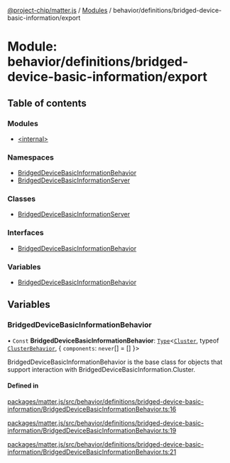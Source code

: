 [@project-chip/matter.js](../README.md) / [Modules](../modules.md) / behavior/definitions/bridged-device-basic-information/export

# Module: behavior/definitions/bridged-device-basic-information/export

## Table of contents

### Modules

- [\<internal\>](behavior_definitions_bridged_device_basic_information_export._internal_.md)

### Namespaces

- [BridgedDeviceBasicInformationBehavior](behavior_definitions_bridged_device_basic_information_export.BridgedDeviceBasicInformationBehavior.md)
- [BridgedDeviceBasicInformationServer](behavior_definitions_bridged_device_basic_information_export.BridgedDeviceBasicInformationServer.md)

### Classes

- [BridgedDeviceBasicInformationServer](../classes/behavior_definitions_bridged_device_basic_information_export.BridgedDeviceBasicInformationServer-1.md)

### Interfaces

- [BridgedDeviceBasicInformationBehavior](../interfaces/behavior_definitions_bridged_device_basic_information_export.BridgedDeviceBasicInformationBehavior-1.md)

### Variables

- [BridgedDeviceBasicInformationBehavior](behavior_definitions_bridged_device_basic_information_export.md#bridgeddevicebasicinformationbehavior)

## Variables

### BridgedDeviceBasicInformationBehavior

• `Const` **BridgedDeviceBasicInformationBehavior**: [`Type`](../interfaces/behavior_cluster_export.ClusterBehavior.Type.md)\<[`Cluster`](../interfaces/cluster_export.BridgedDeviceBasicInformation.Cluster.md), typeof [`ClusterBehavior`](behavior_cluster_export.ClusterBehavior.md), \{ `components`: `never`[] = [] }\>

BridgedDeviceBasicInformationBehavior is the base class for objects that support interaction with BridgedDeviceBasicInformation.Cluster.

#### Defined in

[packages/matter.js/src/behavior/definitions/bridged-device-basic-information/BridgedDeviceBasicInformationBehavior.ts:16](https://github.com/project-chip/matter.js/blob/904d0c9b952b91f28a21803759c5e5c66ee4d272/packages/matter.js/src/behavior/definitions/bridged-device-basic-information/BridgedDeviceBasicInformationBehavior.ts#L16)

[packages/matter.js/src/behavior/definitions/bridged-device-basic-information/BridgedDeviceBasicInformationBehavior.ts:19](https://github.com/project-chip/matter.js/blob/904d0c9b952b91f28a21803759c5e5c66ee4d272/packages/matter.js/src/behavior/definitions/bridged-device-basic-information/BridgedDeviceBasicInformationBehavior.ts#L19)

[packages/matter.js/src/behavior/definitions/bridged-device-basic-information/BridgedDeviceBasicInformationBehavior.ts:21](https://github.com/project-chip/matter.js/blob/904d0c9b952b91f28a21803759c5e5c66ee4d272/packages/matter.js/src/behavior/definitions/bridged-device-basic-information/BridgedDeviceBasicInformationBehavior.ts#L21)
